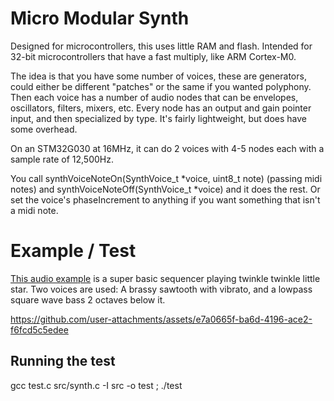 # Micro Modular Synth

Designed for microcontrollers, this uses little RAM and flash.
Intended for 32-bit microcontrollers that have a fast multiply, like ARM Cortex-M0.

The idea is that you have some number of voices, these are generators, could either be different "patches" or the same if you wanted polyphony. Then each voice has a number of audio nodes that can be envelopes, oscillators, filters, mixers, etc. Every node has an output and gain pointer input, and then specialized by type. It's fairly lightweight, but does have some overhead.

On an STM32G030 at 16MHz, it can do 2 voices with 4-5 nodes each with a sample rate of 12,500Hz. 

You call synthVoiceNoteOn(SynthVoice_t *voice, uint8_t note) (passing midi notes) and synthVoiceNoteOff(SynthVoice_t *voice) and it does the rest. Or set the voice's phaseIncrement to anything if you want something that isn't a midi note.

# Example / Test
[This audio example](output.wav) is a super basic sequencer playing twinkle twinkle little star. Two voices are used: A brassy sawtooth with vibrato, and a lowpass square wave bass 2 octaves below it.

https://github.com/user-attachments/assets/e7a0665f-ba6d-4196-ace2-f6fcd5c5edee

## Running the test

  gcc test.c src/synth.c -I src -o test ; ./test

